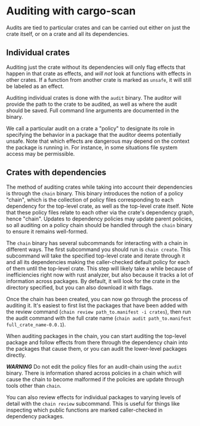 # Auditing with cargo-scan

Audits are tied to particular crates and can be carried out either on just the
crate itself, or on a crate and all its dependencies.

## Individual crates

Auditing just the crate without its dependencies will only flag effects that
happen in that crate as effects, and *will not* look at functions with effects
in other crates. If a function from another crate is marked as `unsafe`, it will
still be labeled as an effect.

Auditing individual crates is done with the `audit` binary. The auditor will
provide the path to the crate to be audited, as well as where the audit should
be saved. Full command line arguments are documented in the binary.

We call a particular audit on a crate a "policy" to designate its role in
specifying the behavior in a package that the auditor deems potentially unsafe.
Note that which effects are dangerous may depend on the context the package is
running in. For instance, in some situations file system access may be
permissible.

## Crates with dependencies

The method of auditing crates while taking into account their dependencies is
through the `chain` binary. This binary introduces the notion of a policy
"chain", which is the collection of policy files corresponding to each
dependency for the top-level crate, as well as the top-level crate itself. Note
that these policy files relate to each other via the crate's dependency graph,
hence "chain". Updates to dependency policies may update parent policies, so all
auditing on a policy chain should be handled through the `chain` binary to
ensure it remains well-formed.

The `chain` binary has several subcommands for interacting with a chain in
different ways. The first subcommand you should run is `chain create`. This
subcommand will take the specified top-level crate and iterate through it and
all its dependencies making the caller-checked default policy for each of them
until the top-level crate. This step will likely take a while because of
inefficiencies right now with rust analyzer, but also because it tracks a lot of
information across packages. By default, it will look for the crate in the
directory specified, but you can also download it with flags.

Once the chain has been created, you can now go through the process of auditing
it. It's easiest to first list the packages that have been added with the review
command (`chain review path_to.manifest -i crates`), then run the audit command
with the full crate name (`chain audit path_to.manifest full_crate_name-0.0.1`).

When auditing packages in the chain, you can start auditing the top-level
package and follow effects from there through the dependency chain into the
packages that cause them, or you can audit the lower-level packages directly.

***WARNING*** Do not edit the policy files for an audit-chain using the `audit`
binary. There is information shared across policies in a chain which will cause
the chain to become malformed if the policies are update through tools other
than `chain`.

You can also review effects for individual packages to varying levels of detail
with the `chain review` subcommand. This is useful for things like inspecting
which public functions are marked caller-checked in dependency packages.
